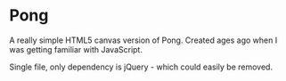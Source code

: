 Pong
=========

A really simple HTML5 canvas version of Pong. Created ages ago when I was getting familiar with JavaScript.

Single file, only dependency is jQuery - which could easily be removed. 
